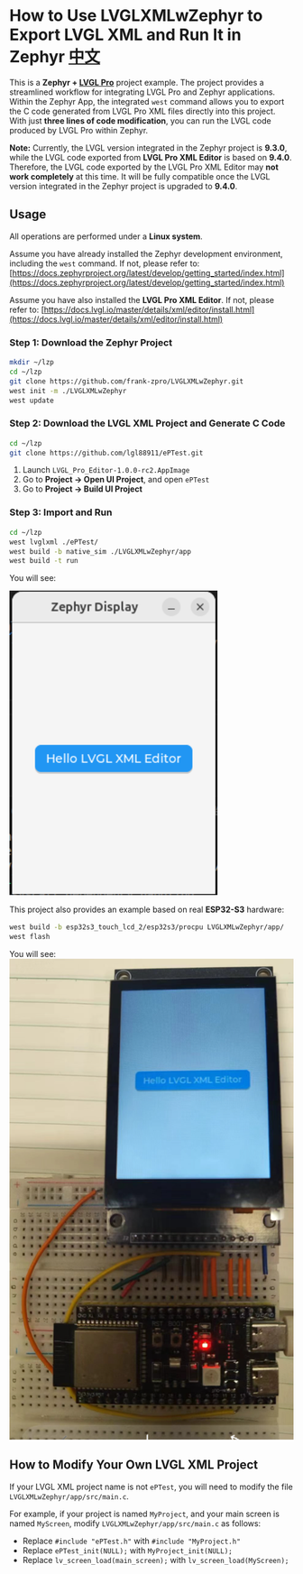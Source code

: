# How to Use LVGLXMLwZephyr to Export LVGL XML and Run It in Zephyr [中文](README.zh.md)

This is a **Zephyr + [LVGL Pro](https://pro.lvgl.io/)** project example. The project provides a streamlined workflow for integrating LVGL Pro and Zephyr applications.
Within the Zephyr App, the integrated `west` command allows you to export the C code generated from LVGL Pro XML files directly into this project. With just **three lines of code modification**, you can run the LVGL code produced by LVGL Pro within Zephyr.

**Note:** Currently, the LVGL version integrated in the Zephyr project is **9.3.0**, while the LVGL code exported from **LVGL Pro XML Editor** is based on **9.4.0**.
Therefore, the LVGL code exported by the LVGL Pro XML Editor may **not work completely** at this time. It will be fully compatible once the LVGL version integrated in the Zephyr project is upgraded to **9.4.0**.

## Usage

All operations are performed under a **Linux system**.

Assume you have already installed the Zephyr development environment, including the `west` command.
If not, please refer to: [https://docs.zephyrproject.org/latest/develop/getting_started/index.html](https://docs.zephyrproject.org/latest/develop/getting_started/index.html)

Assume you have also installed the **LVGL Pro XML Editor**.
If not, please refer to: [https://docs.lvgl.io/master/details/xml/editor/install.html](https://docs.lvgl.io/master/details/xml/editor/install.html)

### Step 1: Download the Zephyr Project

```bash
mkdir ~/lzp
cd ~/lzp
git clone https://github.com/frank-zpro/LVGLXMLwZephyr.git
west init -m ./LVGLXMLwZephyr
west update
```

### Step 2: Download the LVGL XML Project and Generate C Code

```bash
cd ~/lzp
git clone https://github.com/lgl88911/ePTest.git
```

1. Launch `LVGL_Pro_Editor-1.0.0-rc2.AppImage`
2. Go to **Project → Open UI Project**, and open `ePTest`
3. Go to **Project → Build UI Project**

### Step 3: Import and Run

```bash
cd ~/lzp
west lvglxml ./ePTest/
west build -b native_sim ./LVGLXMLwZephyr/app
west build -t run
```

You will see:

![native\_sim](native_sim.png)

This project also provides an example based on real **ESP32-S3** hardware:

```bash
west build -b esp32s3_touch_lcd_2/esp32s3/procpu LVGLXMLwZephyr/app/
west flash
```

You will see:
![esp32s3\_touch\_lcd\_2](esp32s3_touch_lcd_2.png)

## How to Modify Your Own LVGL XML Project

If your LVGL XML project name is not `ePTest`, you will need to modify the file `LVGLXMLwZephyr/app/src/main.c`.

For example, if your project is named `MyProject`, and your main screen is named `MyScreen`, modify `LVGLXMLwZephyr/app/src/main.c` as follows:

* Replace `#include "ePTest.h"` with `#include "MyProject.h"`
* Replace `ePTest_init(NULL);` with `MyProject_init(NULL);`
* Replace `lv_screen_load(main_screen);` with `lv_screen_load(MyScreen);`
